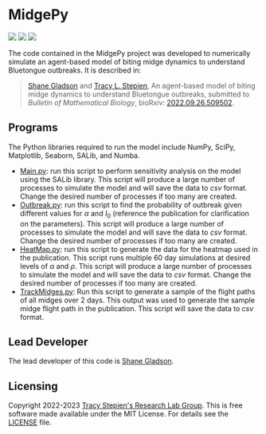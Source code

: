 # MidgePy

<a href="https://github.com/stepien-lab/MidgePy/"><img src="https://img.shields.io/badge/GitHub-MidgePy-blue" /></a> <a href="https://doi.org/10.1101/2022.09.26.509502"><img src="https://img.shields.io/badge/bioRxiv-2022.09.26.509502-orange" /></a> <a href="LICENSE"><img src="https://img.shields.io/badge/license-MIT-blue.svg" /></a>

The code contained in the MidgePy project was developed to numerically simulate an agent-based model of biting midge dynamics to understand Bluetongue outbreaks. It is described in:
>[Shane Gladson](https://github.com/shanegladson) and [Tracy L. Stepien](https://github.com/tstepien/), An agent-based model of biting midge dynamics to understand Bluetongue outbreaks, submitted to _Bulletin of Mathematical Biology_, bioRxiv: [2022.09.26.509502](https://doi.org/10.1101/2022.09.26.509502).

## Programs
The Python libraries required to run the model include NumPy, SciPy, Matplotlib, Seaborn, SALib, and Numba.
+ [Main.py](Main.py): run this script to perform sensitivity analysis on the model using the SALib library. This script will produce a large number of processes to simulate the model and will save the data to <i>csv</i> format. Change the desired number of processes if too many are created.
+ [Outbreak.py](Outbreak.py): run this script to find the probability of outbreak given different values for $\alpha$ and $I_0$ (reference the publication for clarification on the parameters). This script will produce a large number of processes to simulate the model and will save the data to <i>csv</i> format. Change the desired number of processes if too many are created.
+ [HeatMap.py](HeatMap.py): run this script to generate the data for the heatmap used in the publication. This script runs multiple 60 day simulations at desired levels of $\alpha$ and $\rho$. This script will produce a large number of processes to simulate the model and will save the data to <i>csv</i> format. Change the desired number of processes if too many are created.
+ [TrackMidges.py](TrackMidges.py): Run this script to generate a sample of the flight paths of all midges over 2 days. This output was used to generate the sample midge flight path in the publication. This script will save the data to <i>csv</i> format.

## Lead Developer
The lead developer of this code is [Shane Gladson](https://github.com/shanegladson).

## Licensing
Copyright 2022-2023 [Tracy Stepien's Research Lab Group](https://github.com/stepien-lab/). This is free software made available under the MIT License. For details see the [LICENSE](LICENSE) file.
